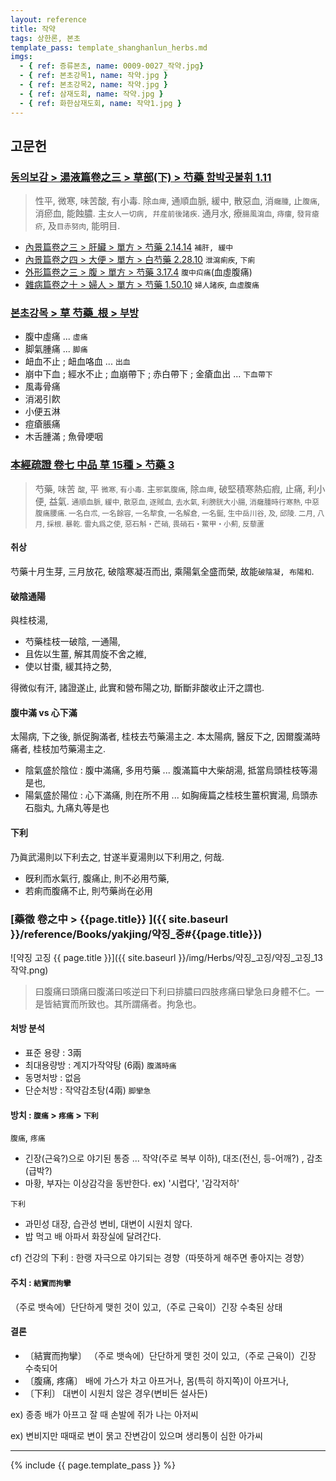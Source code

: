```yaml
---
layout: reference
title: 작약
tags: 상한론, 본초
template_pass: template_shanghanlun_herbs.md
imgs:
  - { ref: 증류본초, name: 0009-0027_작약.jpg}
  - { ref: 본초강목1, name: 작약.jpg }
  - { ref: 본초강목2, name: 작약.jpg }
  - { ref: 삼재도회, name: 작약.jpg }
  - { ref: 화한삼재도회, name: 작약1.jpg }
---
```


## 고문헌

### [동의보감 > 湯液篇卷之三 > 草部(下) >  芍藥 함박곳불휘 1.11](https://mediclassics.kr/books/8/volume/22/#content_84)

> 性平, 微寒, 味苦酸, 有小毒. 除`血痺`, 通順血脈, 緩中, 散惡血, 消`癰腫`, 止`腹痛`, 消瘀血, 能蝕膿. 主`女人一切病, 幷産前後諸疾`. 通月水, 療`腸風瀉血`, `痔瘻`, `發背瘡疥`, 及`目赤努肉`, 能明目.

* [內景篇卷之三 > 肝臟 > 單方 >  芍藥 2.14.14](https://mediclassics.kr/books/8/volume/3/#content_192) `補肝, 緩中`
* [內景篇卷之四 > 大便 > 單方 >  白芍藥 2.28.10](https://mediclassics.kr/books/8/volume/4/#content_1345) `泄瀉痢疾`, `下痢`
* [外形篇卷之三 > 腹 > 單方 >  芍藥 3.17.4](https://mediclassics.kr/books/8/volume/7/#content_799) `腹中㽱痛`(血虛腹痛)
* [雜病篇卷之十 > 婦人 > 單方 >  芍藥 1.50.10](https://mediclassics.kr/books/8/volume/18/#content_1090) `婦人諸疾`, `血虛腹痛`


### [본초강목 > 草	芍藥_根 > 부방]()

* 腹中虛痛 ... `虛痛`
* 脚氣腫痛 ... `脚痛`
* 衄血不止 ; 衄血咯血 ... `出血`
* 崩中下血 ; 經水不止 ; 血崩帶下 ; 赤白帶下 ; 金瘡血出 ... `下血帶下`
* 風毒骨痛
* 消渴引飮
* 小便五淋
* 痘瘡脹痛
* 木舌腫滿 ; 魚骨哽咽



### [本經疏證 卷七 中品 草 15種 > 芍藥 3](https://mediclassics.kr/books/154/volume/7/#content_27)

> 芍藥, 味苦 <small>酸</small>, 平 <small>微寒, 有小毒</small>. 主`邪氣腹痛`, 除`血痺`, 破堅積寒熱疝瘕, 止痛, 利小便, 益氣. <small>通順血脈, 緩中, 散惡血, 逐賊血, 去水氣, 利膀胱大小腸, 消癰腫時行寒熱, 中惡腹痛腰痛. 一名白朮, 一名餘容, 一名犂食, 一名解倉, 一名鋋, 生中岳川谷, 及, 邱陵. 二月, 八月, 採根. 暴乾. 雷丸爲之使, 惡石斛・芒硝, 畏硝石・鱉甲・小薊, 反藜蘆</small>

#### 취상

芍藥十月生芽, 三月放花, 破陰寒凝冱而出, 乘陽氣全盛而榮, 故能`破陰凝, 布陽和`.

#### 破陰通陽

與桂枝湯,

* 芍藥桂枝一破陰, 一通陽,
* 且佐以生薑, 解其周旋不舍之維,
* 使以甘棗, 緩其持之勢,

得微似有汗, 諸證遂止, 此實和營布陽之功, 斷斷非酸收止汗之謂也.

#### 腹中滿 vs 心下滿

太陽病, 下之後, 脈促胸滿者, 桂枝去芍藥湯主之. 本太陽病, 醫反下之, 因爾腹滿時痛者, 桂枝加芍藥湯主之.

* 陰氣盛於陰位 : 腹中滿痛, 多用芍藥 ... 腹滿篇中大柴胡湯, 抵當烏頭桂枝等湯是也,
* 陽氣盛於陽位 : 心下滿痛, 則在所不用 ... 如胸痺篇之桂枝生薑枳實湯, 烏頭赤石脂丸, 九痛丸等是也

#### 下利

乃眞武湯則以下利去之, 甘遂半夏湯則以下利用之, 何哉.

* 旣利而水氣行, 腹痛止, 則不必用芍藥,
* 若痢而腹痛不止, 則芍藥尚在必用



### [藥徵 卷之中 > {{page.title}} ]({{ site.baseurl }}/reference/Books/yakjing/약징_중#{{page.title}})

![약징 고징 {{ page.title }}]({{ site.baseurl }}/img/Herbs/약징_고징/약징_고징_13작약.png)

> 曰腹痛曰頭痛曰腹滿曰咳逆曰下利曰排膿曰四肢疼痛曰攣急曰身體不仁。一是皆結實而所致也。其所謂痛者。拘急也。

#### 처방 분석

* 표준 용량 : 3兩
* 최대용량방 : 계지가작약탕 (6兩) `腹滿時痛`
* 동명처방 : 없음
* 단순처방 : 작약감초탕(4兩) `脚攣急`

#### 방치 : `腹痛` > `疼痛` > `下利`

`腹痛`, `疼痛`

* 긴장(근육?)으로 야기된 통증 ... 작약(주로 복부 이하), 대조(전신, 등-어깨?) , 감초(급박?)
* 마황, 부자는 이상감각을 동반한다. ex) '시렵다', '감각저하'

`下利`

* 과민성 대장, 습관성 변비, 대변이 시원치 않다.
* 밥 먹고 배 아파서 화장실에 달려간다.

cf) 건강의 下利 : 한랭 자극으로 야기되는 경향（따뜻하게 해주면 좋아지는 경향）

#### 주치 : `結實而拘攣`

（주로 뱃속에）단단하게 맺힌 것이 있고,（주로 근육이）긴장 수축된 상태

#### 결론

* 〔結實而拘攣〕 （주로 뱃속에）단단하게 맺힌 것이 있고,（주로 근육이）긴장 수축되어
* 〔腹痛, 疼痛〕 배에 가스가 차고 아프거나, 몸(특히 하지쪽)이 아프거나,
* 〔下利〕 대변이 시원치 않은 경우(변비든 설사든)

ex) 종종 배가 아프고 잘 때 손발에 쥐가 나는 아저씨

ex) 변비지만 때때로 변이 묽고 잔변감이 있으며 생리통이 심한 아가씨

***

{% include {{ page.template_pass }} %}
